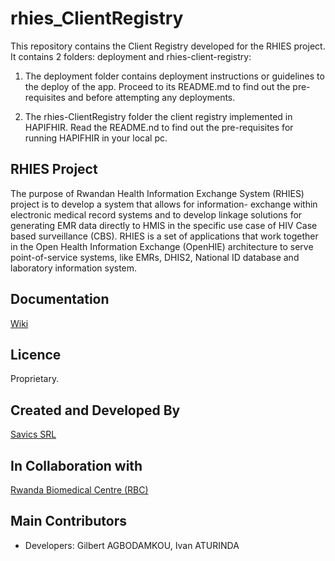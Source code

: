 # rhies_ClientRegistry
This repository contains the Client Registry developed for the RHIES project.
It contains 2 folders: deployment and rhies-client-registry:
1. The deployment folder contains deployment instructions or guidelines to the deploy of the app. 
    Proceed to its README.md to find out the pre-requisites and before attempting any deployments.

2. The rhies-ClientRegistry folder the client registry implemented in HAPIFHIR.
    Read the README.nd to find out the pre-requisites for running HAPIFHIR in your local pc.

## RHIES Project
The purpose of Rwandan Health Information Exchange System (RHIES) project is to develop a system that allows for information- exchange within electronic medical record systems and to develop linkage solutions for generating EMR data directly to HMIS in the specific use case of HIV Case based surveillance (CBS). RHIES is a set of applications that work together in the Open Health Information Exchange (OpenHIE) architecture to serve point-of-service systems, like EMRs, DHIS2, National ID database and laboratory information system.

## Documentation
[Wiki](https://github.com/savicsorg/rhies_ClientRegistry/wiki)

## Licence
Proprietary.

## Created and Developed By
[Savics SRL](https://savics.org)

## In Collaboration with
[Rwanda Biomedical Centre (RBC)](https://www.rbc.gov.rw/)

## Main Contributors
* Developers: Gilbert AGBODAMKOU, Ivan ATURINDA
